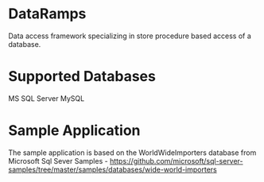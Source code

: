 # DataRamps
Data access framework specializing in store procedure based access of a database.

# Supported Databases
MS SQL Server
MySQL

# Sample Application
The sample application is based on the WorldWideImporters database from Microsoft Sql Sever Samples - https://github.com/microsoft/sql-server-samples/tree/master/samples/databases/wide-world-importers
